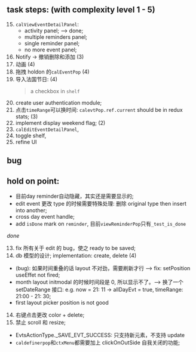 ## task steps: (with complexity level 1 - 5)

15. `calViewEventDetailPanel`:
    - activity panel; --> done;
    - multiple reminders panel;
    - single reminder panel;
    - no more event panel;
16. Notify -> 撤销删除和添加 (3)
17. 动画 (4)
18. 拖拽 holdon 的`calEventPop` (4)
19. 导入法国节日: (4)
    > a checkbox in `shelf`
20. create user authentication module;
21. 点击`timeRange`可以换时间: `calevtPop.ref.current` should be in redux stats; (3)
22. implement display weekend flag; (2)
23. `calEditEventDetailPanel`,
24. toggle shelf,
25. refine UI

## bug

## hold on point:
-   目前day reminder自动隐藏，其实还是需要显示的;
-   edit event 更改 type 的时候需要特殊处理: 删除 original type then insert into another;
-   cross day event handle;
-   add `isDone` mark on `reminder`, 目前`viewReminderPop`只有`_test_is_done`

_done_

13. fix 所有关于 edit 的 bug，使之 ready to be saved;
14. db 模型的设计; implementation: create, delete (4)

-   (bug): 如果时间重叠的话 layout 不对劲，需要刷新才行 --> fix: setPosition useEffet not fired;
-   month layout initmodal 的时候时间段是 0, 所以显示不了。--> 换了一个 setDateRange 接口: e.g. now = 21: 11 -> allDayEvt = true, timeRange: 21:00 - 21: 30;
-   first layout picker position is not good

14. 右键点击更改 color + delete;
15. 禁止 scroll 和 resize;
-   EvtsActionType._SAVE_EVT_SUCCESS: 只支持新元素，不支持 update
-   `caldefinerpop`和`ctxMenu`都需要加上 clickOnOutSide 自我关闭的功能;